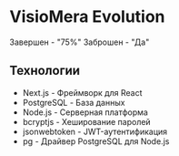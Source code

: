 # VisioMera Evolution

Завершен - "75%"
Заброшен - "Да"

## Технологии

- Next.js - Фреймворк для React
- PostgreSQL - База данных
- Node.js - Серверная платформа
- bcryptjs - Хеширование паролей
- jsonwebtoken - JWT-аутентификация
- pg - Драйвер PostgreSQL для Node.js
